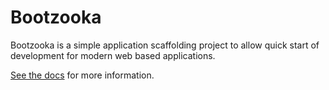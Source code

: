 # Bootzooka 

Bootzooka is a simple application scaffolding project to allow quick start of development for modern web based
applications.

[See the docs](http://softwaremill.github.io/bootzooka/) for more information.










